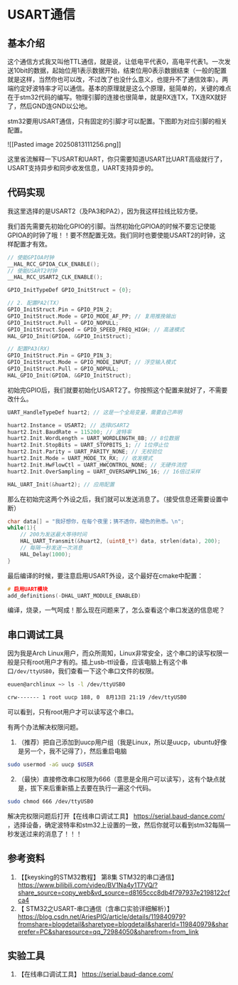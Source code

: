 # USART通信

## 基本介绍

这个通信方式我又叫他TTL通信，就是说，让低电平代表0，高电平代表1。一次发送10bit的数据，起始位用1表示数据开始，结束位用0表示数据结束（一般的配置就是这样，当然你也可以改，不过改了也没什么意义，也提升不了通信效率）。两端约定好波特率才可以通信。基本的原理就是这么个原理，挺简单的，关键的难点在于stm32代码的编写。物理引脚的连接也很简单，就是RX连TX，TX连RX就好了，然后GND连GND以公地。

stm32要用USART通信，只有固定的引脚才可以配置。下图即为对应引脚的相关配置。

![[Pasted image 20250813111256.png]]

这里省流解释一下USART和UART，你只需要知道USART比UART高级就行了，USART支持异步和同步收发信息，UART支持异步的。

## 代码实现

我这里选择的是USART2（及PA3和PA2），因为我这样拉线比较方便。

我们首先需要先初始化GPIO的引脚。当然初始化GPIOA的时候不要忘记使能GPIOA的时钟了哦！！要不然配置无效。我们同时也要使能USART2的时钟，这样配置才有效。

```c
// 使能GPIOA时钟
__HAL_RCC_GPIOA_CLK_ENABLE();
// 使能USART2时钟
__HAL_RCC_USART2_CLK_ENABLE();

GPIO_InitTypeDef GPIO_InitStruct = {0};

// 2. 配置PA2(TX）
GPIO_InitStruct.Pin = GPIO_PIN_2;
GPIO_InitStruct.Mode = GPIO_MODE_AF_PP; // 复用推挽输出
GPIO_InitStruct.Pull = GPIO_NOPULL;
GPIO_InitStruct.Speed = GPIO_SPEED_FREQ_HIGH; // 高速模式
HAL_GPIO_Init(GPIOA, &GPIO_InitStruct);

// 配置PA3(RX)
GPIO_InitStruct.Pin = GPIO_PIN_3;
GPIO_InitStruct.Mode = GPIO_MODE_INPUT; // 浮空输入模式
GPIO_InitStruct.Pull = GPIO_NOPULL;
HAL_GPIO_Init(GPIOA, &GPIO_InitStruct);
```

初始完GPIO后，我们就要初始化USART2了。你按照这个配置来就好了，不需要改什么。

```c
UART_HandleTypeDef huart2; // 这是一个全局变量，需要自己声明

huart2.Instance = USART2; // 选择USART2
huart2.Init.BaudRate = 115200; // 波特率
huart2.Init.WordLength = UART_WORDLENGTH_8B; // 8位数据
huart2.Init.StopBits = UART_STOPBITS_1; // 1位停止位
huart2.Init.Parity = UART_PARITY_NONE; // 无校验位
huart2.Init.Mode = UART_MODE_TX_RX; // 收发模式
huart2.Init.HwFlowCtl = UART_HWCONTROL_NONE; // 无硬件流控
huart2.Init.OverSampling = UART_OVERSAMPLING_16; // 16倍过采样

HAL_UART_Init(&huart2); // 应用配置
```

那么在初始完这两个外设之后，我们就可以发送消息了。（接受信息还需要设置中断）

```c
char data[] = "我好想你，在每个夜里；猜不透你，褪色的熟悉。\n";
while(1){
	// 200为发送最大等待时间
	HAL_UART_Transmit(&huart2, (uint8_t*) data, strlen(data), 200);
	// 每隔一秒发送一次消息
	HAL_Delay(1000);
}
```

最后编译的时候，要注意启用USART外设，这个最好在cmake中配置：

```c
# 启用UART模块
add_definitions(-DHAL_UART_MODULE_ENABLED)
```

编译，烧录，一气呵成！那么现在问题来了，怎么查看这个串口发送的信息呢？

## 串口调试工具

因为我是Arch Linux用户，而众所周知，Linux非常安全，这个串口的读写权限一般是只有root用户才有的。插上usb-ttl设备，应该电脑上有这个串口`/dev/ttyUSB0`，我们查看一下这个串口文件的权限。

```sh
euuen@archlinux ~> ls -l /dev/ttyUSB0                             

crw------- 1 root uucp 188, 0  8月13日 21:19 /dev/ttyUSB0
```

可以看到，只有root用户才可以读写这个串口。

有两个办法解决权限问题。

1. （推荐）把自己添加到uucp用户组（我是Linux，所以是uucp，ubuntu好像是另一个，我不记得了），然后重启电脑
```sh
sudo usermod -aG uucp $USER
```

2. （最快）直接修改串口权限为666（意思是全用户可以读写），这有个缺点就是，拔下来后重新插上去要在执行一遍这个代码。
```sh
sudo chmod 666 /dev/ttyUSB0
```

解决完权限问题后打开【在线串口调试工具】 https://serial.baud-dance.com/ ，选择设备，确定波特率和stm32上设置的一致，然后你就可以看到stm32每隔一秒发送过来的消息了！！！

## 参考资料
1. 【【keysking的STM32教程】 第8集 STM32的串口通信】 https://www.bilibili.com/video/BV1Na4y1T7VQ/?share_source=copy_web&vd_source=d8165ccc8db4f797937e2198122cfca4
2. 【 STM32之USART-串口通信（含串口实验详细解析）】 https://blog.csdn.net/AriesPIG/article/details/119840979?fromshare=blogdetail&sharetype=blogdetail&sharerId=119840979&sharerefer=PC&sharesource=qq_72984050&sharefrom=from_link
## 实验工具
1. 【在线串口调试工具】 https://serial.baud-dance.com/